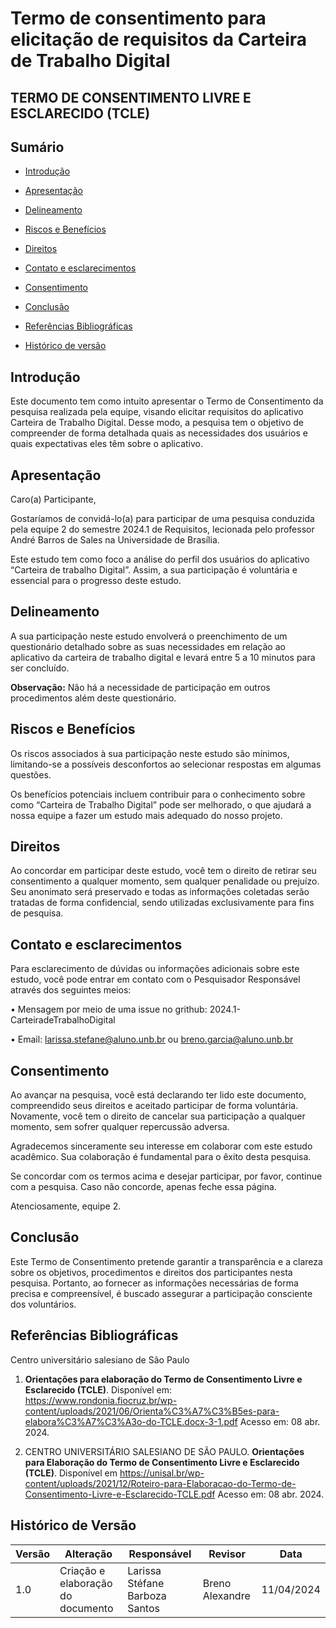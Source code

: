 # Termo de consentimento para elicitação de requisitos da Carteira de Trabalho Digital


## TERMO DE CONSENTIMENTO LIVRE E ESCLARECIDO (TCLE)


## Sumário

* [Introdução](#Introdução)

* [Apresentação](#Apresentação)

* [Delineamento](#Delineamento)

* [Riscos e Benefícios](#Riscos-e-Benefícios)

* [Direitos](#Direitos)

* [Contato e esclarecimentos](#Contato-e-esclarecimentos)

* [Consentimento](#Consentimento)

* [Conclusão](#Conclusão)

* [Referências Bibliográficas](#Referências-Bibliográficas)

* [Histórico de versão](#Histórico-de-versão)


## Introdução


Este documento tem como intuito apresentar o Termo de Consentimento da pesquisa realizada pela equipe, visando elicitar requisitos do aplicativo Carteira de Trabalho Digital. Desse modo, a pesquisa tem o objetivo de compreender de forma detalhada quais as necessidades dos usuários e quais expectativas eles têm sobre o aplicativo.


## Apresentação


Caro(a) Participante,

Gostaríamos de convidá-lo(a) para participar de uma pesquisa conduzida pela equipe 2 do semestre 2024.1 de Requisitos, lecionada pelo professor André Barros de Sales na Universidade de Brasília.

Este estudo tem como foco a análise do perfil dos usuários do aplicativo “Carteira de trabalho Digital”. Assim, a sua participação é voluntária e essencial para o progresso deste estudo.


## Delineamento


A sua participação neste estudo envolverá o preenchimento de um questionário detalhado sobre as suas necessidades em relação ao aplicativo da carteira de trabalho digital e levará entre 5 a 10 minutos para ser concluído.


**Observação:** Não há a necessidade de participação em outros procedimentos além deste questionário.


## Riscos e Benefícios


Os riscos associados à sua participação neste estudo são mínimos, limitando-se a possíveis desconfortos ao selecionar respostas em algumas questões.

Os benefícios potenciais incluem contribuir para o conhecimento sobre como “Carteira de Trabalho Digital” pode ser melhorado, o que ajudará a nossa equipe a fazer um estudo mais adequado do nosso projeto.


## Direitos

Ao concordar em participar deste estudo, você tem o direito de retirar seu consentimento a qualquer momento, sem qualquer penalidade ou prejuízo. Seu anonimato será preservado e todas as informações coletadas serão tratadas de forma confidencial, sendo utilizadas exclusivamente para fins de pesquisa.


## Contato e esclarecimentos


Para esclarecimento de dúvidas ou informações adicionais sobre este estudo, você pode entrar em contato com o Pesquisador Responsável através dos seguintes meios:

• Mensagem por meio de uma issue no grithub: 2024.1-CarteiradeTrabalhoDigital


• Email: larissa.stefane@aluno.unb.br ou breno.garcia@aluno.unb.br


## Consentimento


Ao avançar na pesquisa, você está declarando ter lido este documento, compreendido seus direitos e aceitado participar de forma voluntária. Novamente, você tem o direito de cancelar sua participação a qualquer momento, sem sofrer qualquer repercussão adversa.


Agradecemos sinceramente seu interesse em colaborar com este estudo acadêmico. Sua colaboração é fundamental para o êxito desta pesquisa.

Se concordar com os termos acima e desejar participar, por favor, continue com a pesquisa. Caso não concorde, apenas feche essa página.


Atenciosamente, equipe 2.


## Conclusão


Este Termo de Consentimento pretende garantir a transparência e a clareza sobre os objetivos, procedimentos e direitos dos participantes nesta pesquisa. Portanto, ao fornecer as informações necessárias de forma precisa e compreensível, é buscado assegurar a participação consciente dos voluntários.


## Referências Bibliográficas



Centro universitário salesiano de São Paulo

1. **Orientações para elaboração do Termo de Consentimento Livre e Esclarecido (TCLE)**. Disponível em: <https://www.rondonia.fiocruz.br/wp-content/uploads/2021/06/Orienta%C3%A7%C3%B5es-para-elabora%C3%A7%C3%A3o-do-TCLE.docx-3-1.pdf> Acesso em: 08 abr. 2024.

2. CENTRO UNIVERSITÁRIO SALESIANO DE SÃO PAULO. **Orientações para Elaboração do Termo de Consentimento Livre e Esclarecido (TCLE)**. Disponível em <https://unisal.br/wp-content/uploads/2021/12/Roteiro-para-Elaboracao-do-Termo-de-Consentimento-Livre-e-Esclarecido-TCLE.pdf> Acesso em: 08 abr. 2024.


## Histórico de Versão

| Versão | Alteração | Responsável | Revisor | Data |
| - | - | - | - | - |
| 1.0 | Criação e elaboração do documento | Larissa Stéfane Barboza Santos | Breno Alexandre | 11/04/2024|
